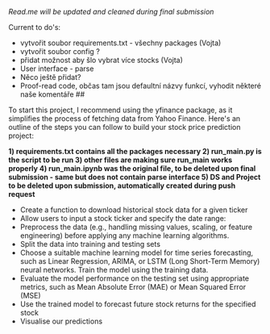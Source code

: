 
*Read.me will be updated and cleaned during final submission*


Current to do's:
- vytvořit soubor requirements.txt - všechny packages (Vojta)
- vytvořit soubor config ?
- přidat možnost aby šlo vybrat více stocks (Vojta)
- User interface - parse
- Něco ještě přidat?
- Proof-read code, občas tam jsou defaultní názvy funkcí, vyhodit některé naše komentáře ##

To start this project, I recommend using the yfinance package, as it simplifies the process of fetching data from Yahoo Finance. Here's an outline of the steps you can follow to build your stock price prediction project:

**1) requirements.txt contains all the packages necessary
2) run_main.py is the script to be run
3) other files are making sure run_main works properly
4) run_main.ipynb was the original file, to be deleted upon final submission - same but does not contain parse interface
5) DS and Project to be deleted upon submission, automatically created during push request**

- Create a function to download historical stock data for a given ticker
- Allow users to input a stock ticker and specify the date range:
- Preprocess the data (e.g., handling missing values, scaling, or feature engineering) before applying any machine learning algorithms.
- Split the data into training and testing sets
- Choose a suitable machine learning model for time series forecasting, such as Linear Regression, ARIMA, or LSTM (Long Short-Term Memory) neural networks. Train the model using the training data.
- Evaluate the model performance on the testing set using appropriate metrics, such as Mean Absolute Error (MAE) or Mean Squared Error (MSE)
- Use the trained model to forecast future stock returns for the specified stock
- Visualise our predictions
